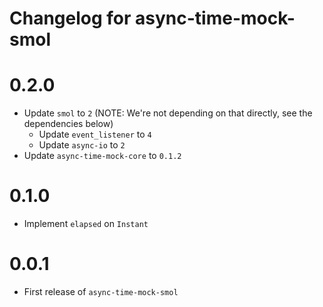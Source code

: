 # Changelog for async-time-mock-smol

# 0.2.0
* Update `smol` to `2` (NOTE: We're not depending on that directly, see the dependencies below)
	* Update `event_listener` to `4`
	* Update `async-io` to `2`
* Update `async-time-mock-core` to `0.1.2`

# 0.1.0
* Implement `elapsed` on `Instant`

# 0.0.1
* First release of `async-time-mock-smol`
